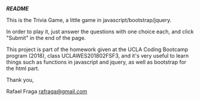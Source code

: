 ***README***

This is the Trivia Game, a little game in javascript/bootstrap/jquery.

In order to play it, just answer the questions with one choice each, and click "Submit" in the end of the page.

This project is part of the homework given at the UCLA Coding Bootcamp program (2018), class UCLAWES201802FSF3, and it's very useful to learn things such as functions in javascript and jquery, as well as bootstrap for the html part.

Thank you,

Rafael Fraga
rafraga@gmail.com